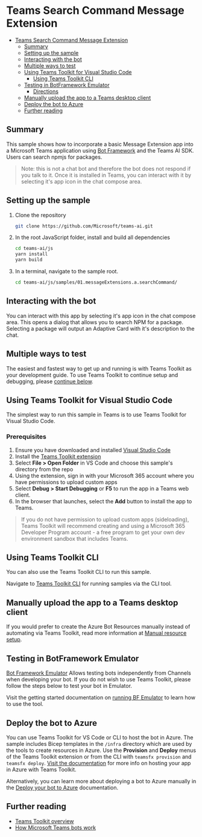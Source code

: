 # Teams Search Command Message Extension

<!-- @import "[TOC]" {cmd="toc" depthFrom=1 depthTo=6 orderedList=false} -->

<!-- code_chunk_output -->

-   [Teams Search Command Message Extension](#teams-search-command-message-extension)
    -   [Summary](#summary)
    -   [Setting up the sample](#setting-up-the-sample)
    -   [Interacting with the bot](#interacting-with-the-bot)
    -   [Multiple ways to test](#multiple-ways-to-test)
    -   [Using Teams Toolkit for Visual Studio Code](#using-teams-toolkit-for-visual-studio-code)
        -   [Using Teams Toolkit CLI](#using-teams-toolkit-cli)
    -   [Testing in BotFramework Emulator](#testing-in-botframework-emulator)
        -   [Directions](#directions)
    -   [Manually upload the app to a Teams desktop client](#manually-upload-the-app-to-a-teams-desktop-client)
    -   [Deploy the bot to Azure](#deploy-the-bot-to-azure)
    -   [Further reading](#further-reading)

<!-- /code_chunk_output -->

## Summary

This sample shows how to incorporate a basic Message Extension app into a Microsoft Teams application using [Bot Framework](https://dev.botframework.com) and the Teams AI SDK. Users can search npmjs for packages.

> Note: this is not a chat bot and therefore the bot does not respond if you talk to it. Once it is installed in Teams, you can interact with it by selecting it's app icon in the chat compose area.

## Setting up the sample

1. Clone the repository

    ```bash
    git clone https://github.com/Microsoft/teams-ai.git
    ```

2. In the root JavaScript folder, install and build all dependencies

    ```bash
    cd teams-ai/js
    yarn install
    yarn build
    ```

3. In a terminal, navigate to the sample root.

    ```bash
    cd teams-ai/js/samples/01.messageExtensions.a.searchCommand/
    ```

## Interacting with the bot

You can interact with this app by selecting it's app icon in the chat compose area. This opens a dialog that allows you to search NPM for a package. Selecting a package will output an Adaptive Card with it's description to the chat.

## Multiple ways to test

The easiest and fastest way to get up and running is with Teams Toolkit as your development guide. To use Teams Toolkit to continue setup and debugging, please [continue below](#using-teams-toolkit-for-visual-studio-code).

## Using Teams Toolkit for Visual Studio Code

The simplest way to run this sample in Teams is to use Teams Toolkit for Visual Studio Code.

### Prerequisites

1. Ensure you have downloaded and installed [Visual Studio Code](https://code.visualstudio.com/docs/setup/setup-overview)
1. Install the [Teams Toolkit extension](https://marketplace.visualstudio.com/items?itemName=TeamsDevApp.ms-teams-vscode-extension)
1. Select **File > Open Folder** in VS Code and choose this sample's directory from the repo
1. Using the extension, sign in with your Microsoft 365 account where you have permissions to upload custom apps
1. Select **Debug > Start Debugging** or **F5** to run the app in a Teams web client.
1. In the browser that launches, select the **Add** button to install the app to Teams.

> If you do not have permission to upload custom apps (sideloading), Teams Toolkit will recommend creating and using a Microsoft 365 Developer Program account - a free program to get your own dev environment sandbox that includes Teams.

## Using Teams Toolkit CLI

You can also use the Teams Toolkit CLI to run this sample.

Navigate to [Teams Toolkit CLI](https://github.com/microsoft/teams-ai/tree/main/getting-started/OTHER/TEAMS-TOOLKIT.md#teams-toolkit-cli) for running samples via the CLI tool.

## Manually upload the app to a Teams desktop client

If you would prefer to create the Azure Bot Resources manually instead of automating via Teams Toolkit, read more information at [Manual resource setup](../../../getting-started/OTHER/MANUAL-RESOURCE-SETUP.md).

## Testing in BotFramework Emulator

[Bot Framework Emulator](https://github.com/microsoft/BotFramework-Emulator) Allows testing bots independently from Channels when developing your bot. If you do not wish to use Teams Toolkit, please follow the steps below to test your bot in Emulator.

Visit the getting started documentation on [running BF Emulator](../../../getting-started/OTHER/BOTFRAMEWORK-EMULATOR.md) to learn how to use the tool.

## Deploy the bot to Azure

You can use Teams Toolkit for VS Code or CLI to host the bot in Azure. The sample includes Bicep templates in the `/infra` directory which are used by the tools to create resources in Azure. Use the **Provision** and **Deploy** menus of the Teams Toolkit extension or from the CLI with `teamsfx provision` and `teamsfx deploy`. [Visit the documentation](https://learn.microsoft.com/en-us/microsoftteams/platform/toolkit/provision) for more info on hosting your app in Azure with Teams Toolkit.

Alternatively, you can learn more about deploying a bot to Azure manually in the [Deploy your bot to Azure](https://aka.ms/azuredeployment) documentation.

## Further reading

-   [Teams Toolkit overview](https://learn.microsoft.com/en-us/microsoftteams/platform/toolkit/teams-toolkit-fundamentals)
-   [How Microsoft Teams bots work](https://docs.microsoft.com/en-us/azure/bot-service/bot-builder-basics-teams?view=azure-bot-service-4.0&tabs=javascript)
